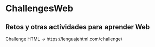 # ChallengesWeb

<h2>
    Retos y otras actividades para aprender Web
</h2>
<p>
    Challenge HTML -> https://lenguajehtml.com/challenge/
</p>